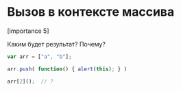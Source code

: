 # Вызов в контексте массива

[importance 5]

Каким будет результат? Почему?

```js
var arr = ["a", "b"];

arr.push( function() { alert(this); } )

arr[2]();  // ?
```

